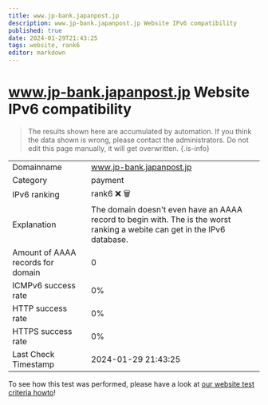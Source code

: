 ```yaml
---
title: www.jp-bank.japanpost.jp
description: www.jp-bank.japanpost.jp Website IPv6 compatibility
published: true
date: 2024-01-29T21:43:25
tags: website, rank6
editor: markdown
---
```


# www.jp-bank.japanpost.jp Website IPv6 compatibility

> The results shown here are accumulated by automation. If you think the data shown is wrong, please contact the administrators. 
> Do not edit this page manually, it will get overwritten.
{.is-info}


|   |   |
| - | - |
| Domainname | www.jp-bank.japanpost.jp
| Category | payment |
| IPv6 ranking | rank6 :x: :wastebasket: |
| Explanation | The domain doesn't even have an AAAA record to begin with. The is the worst ranking a webite can get in the IPv6 database. |
| Amount of AAAA records for domain | 0 |
| ICMPv6 success rate | 0%|
| HTTP success rate | 0% |
| HTTPS success rate | 0% |
| Last Check Timestamp | 2024-01-29 21:43:25 |

To see how this test was performed, please have a look at [our website test criteria howto](/howto/testcriteria/website)!

